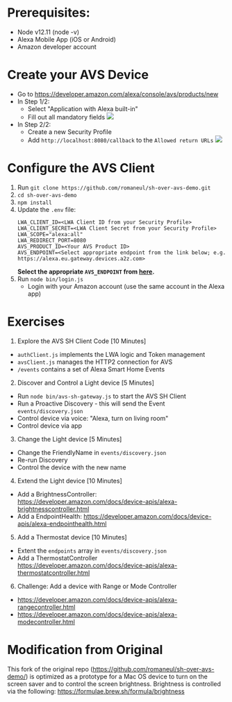 # Prerequisites:

- Node v12.11 (node -v)
- Alexa Mobile App (iOS or Android)
- Amazon developer account

# Create your AVS Device

- Go to  https://developer.amazon.com/alexa/console/avs/products/new 
- In Step 1/2: 
  - Select "Application with Alexa built-in"
  - Fill out all mandatory fields
  ![](https://github.com/romaneul/sh-over-avs-demo/blob/master/img/avs_setup_1.png)
- In Step 2/2:
  - Create a new Security Profile
  - Add `http://localhost:8080/callback` to the `Allowed return URLs`
    ![](https://github.com/romaneul/sh-over-avs-demo/blob/master/img/avs_setup_2.png)

# Configure the AVS Client

1. Run `git clone https://github.com/romaneul/sh-over-avs-demo.git`
2. `cd sh-over-avs-demo`
3. `npm install`
4. Update the `.env` file:
   ```
   LWA_CLIENT_ID=<LWA Client ID from your Security Profile>
   LWA_CLIENT_SECRET=<LWA Client Secret from your Security Profile>
   LWA_SCOPE="alexa:all"
   LWA_REDIRECT_PORT=8080
   AVS_PRODUCT_ID=<Your AVS Product ID>
   AVS_ENDPOINT=<Select appropriate endpoint from the link below; e.g. https://alexa.eu.gateway.devices.a2z.com>
   ```
   **Select the appropriate `AVS_ENDPOINT` from [here](https://developer.amazon.com/docs/alexa-voice-service/api-overview.html#endpoints).**
5. Run `node bin/login.js`
   - Login with your Amazon account (use the same account in the Alexa app)


# Exercises 

1. Explore the AVS SH Client Code [10 Minutes]
- `authClient.js` implements the LWA logic and Token management
- `avsClient.js` manages the HTTP2 connection for AVS
- `/events` contains a set of Alexa Smart Home Events


2. Discover and Control a Light device [5 Minutes]
- Run `node bin/avs-sh-gateway.js` to start the AVS SH Client
- Run a Proactive Discovery - this will send the Event `events/discovery.json`
- Control device via voice: "Alexa, turn on living room"
- Control device via app


3. Change the Light device [5 Minutes]
- Change the FriendlyName in `events/discovery.json`
- Re-run Discovery
- Control the device with the new name

4. Extend the Light device [10 Minutes]
- Add a BrightnessController: https://developer.amazon.com/docs/device-apis/alexa-brightnesscontroller.html
- Add a EndpointHealth: https://developer.amazon.com/docs/device-apis/alexa-endpointhealth.html 

5. Add a Thermostat device [10 Minutes]
- Extent the `endpoints` array in `events/discovery.json`
- Add a ThermostatController https://developer.amazon.com/docs/device-apis/alexa-thermostatcontroller.html

6.  Challenge: Add a device with Range or Mode Controller
- https://developer.amazon.com/docs/device-apis/alexa-rangecontroller.html
- https://developer.amazon.com/docs/device-apis/alexa-modecontroller.html


# Modification from Original

This fork of the original repo (https://github.com/romaneul/sh-over-avs-demo/) is optimized as a prototype for a Mac OS device to turn on the screen saver and to control the screen brightness. Brightness is controlled via the following: https://formulae.brew.sh/formula/brightness